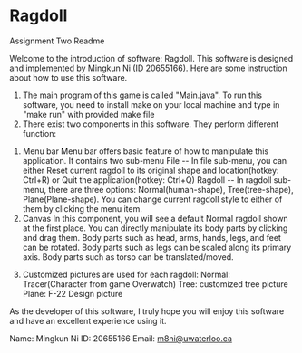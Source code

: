 # Ragdoll
Assignment Two Readme

Welcome to the introduction of software: Ragdoll. This software is designed and implemented by Mingkun Ni (ID 20655166). Here are some instruction about how to use this software.

1. The main program of this game is called "Main.java". To run this software, you need to install make on your local machine and type in "make run" with provided make file
2. There exist two components in this software. They perform different function:
  1) Menu bar
     Menu bar offers basic feature of how to manipulate this application. It contains two sub-menu
     File -- In file sub-menu, you can either Reset current ragdoll to its original shape and location(hotkey: Ctrl+R) or Quit the application(hotkey: Ctrl+Q)
     Ragdoll -- In ragdoll sub-menu, there are three options: Normal(human-shape), Tree(tree-shape), Plane(Plane-shape). You can change current ragdoll style to either of them by clicking the menu item.
  2) Canvas
     In this component, you will see a default Normal ragdoll shown at the first place. You can directly manipulate its body parts by clicking and drag them.
     Body parts such as head, arms, hands, legs, and feet can be rotated.
     Body parts such as legs can be scaled along its primary axis.
     Body parts such as torso can be translated/moved.
3. Customized pictures are used for each ragdoll:
   Normal: Tracer(Character from game Overwatch)
   Tree: customized tree picture
   Plane: F-22 Design picture

As the developer of this software, I truly hope you will enjoy this software and have an excellent experience using it.

Name: Mingkun Ni
ID: 20655166
Email: m8ni@uwaterloo.ca
